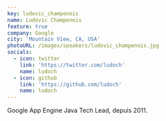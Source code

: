 ```yaml
---
key: ludovic_champenois
name: Ludovic Champenois
feature: true
company: Google
city: 'Mountain View, CA, USA'
photoURL: /images/speakers/ludovic_champenois.jpg
socials:
  - icon: twitter
    link: 'https://twitter.com/ludoch'
    name: ludoch
  - icon: github
    link: 'https://github.com/ludoch'
    name: ludoch
---
```

Google App Engine Java Tech Lead, depuis 2011.